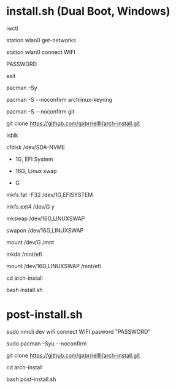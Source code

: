 # install.sh (Dual Boot, Windows)

iwctl

station wlan0 get-networks

station wlan0 connect WIFI

PASSWORD

exit

pacman -Sy

pacman -S --noconfirm archlinux-keyring 

pacman -S --noconfirm git

git clone https://github.com/gxbrriellll/arch-install.git

lsblk

cfdisk /dev/SDA-NVME

* 1G, EFI System

* 16G, Linux swap

* G

mkfs.fat -F32 /dev/1G,EFISYSTEM

mkfs.ext4 /dev/G
y

mkswap /dev/16G,LINUXSWAP

swapon /dev/16G,LINUXSWAP

mount /dev/G /mnt

mkdir /mnt/efi

mount /dev/16G,LINUXSWAP /mnt/efi

cd arch-install

bash install.sh

# post-install.sh

sudo nmcli dev wifi connect WIFI pasword "PASSWORD"

sudo pacman -Syu --noconfirm

git clone https://github.com/gxbrriellll/arch-install.git

cd arch-install

bash post-install.sh
